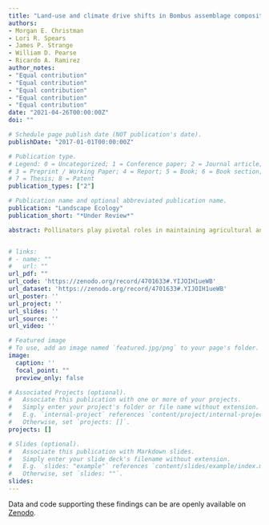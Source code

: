 ```yaml
---
title: "Land-use and climate drive shifts in Bombus assemblage composition"
authors:
- Morgan E. Christman
- Lori R. Spears
- James P. Strange
- William D. Pearse
- Ricardo A. Ramirez
author_notes:
- "Equal contribution"
- "Equal contribution"
- "Equal contribution"
- "Equal contribution"
- "Equal contribution"
date: "2021-04-26T00:00:00Z"
doi: ""

# Schedule page publish date (NOT publication's date).
publishDate: "2017-01-01T00:00:00Z"

# Publication type.
# Legend: 0 = Uncategorized; 1 = Conference paper; 2 = Journal article;
# 3 = Preprint / Working Paper; 4 = Report; 5 = Book; 6 = Book section;
# 7 = Thesis; 8 = Patent
publication_types: ["2"]

# Publication name and optional abbreviated publication name.
publication: "Landscape Ecology"
publication_short: "*Under Review*"

abstract: Pollinators play pivotal roles in maintaining agricultural and natural plant communities, yet some bee populations are declining. The conversion of agricultural and semi-natural lands for urban use has reduced bee abundance and diversity. Meanwhile, climate change has affected bee distributions and led to disruption of plant-pollinator synchrony, impacting ecosystem processes. However, how these factors co-occur to influence bee assemblages is poorly understood. We linked differences in bumble bee (*Bombus*) diversity to landscape composition and climate in agroecosystems in order to understand their co-occurring effects. We evaluated *Bombus* assemblages in relation to the proportion of agricultural, semi-natural, and urban landscapes and interannual variation in temperature, precipitation, and relative humidity in Utah agroecosystems from 2014 to 2018. *Bombus* species richness and diversity was highest in agricultural landscapes characterized by low temperatures and high relative humidity during the growing season, and lowest in urban areas with high temperatures and low relative humidity. Ongoing and future urbanization and climate change may therefore lead to reduced *Bombus* diversity in Utah. Although some historically uncommon species, such as *B. pensylvanicus*, may thrive under future land-use and climate scenarios, others (e.g., *B. sylvicola, B. californicus*, and *B. occidentalis*) are at increased risk of extirpation due to loss of suitable habitat. Continually monitoring *Bombus* populations will help document shifts in assemblages and potential consequential impacts to ecosystem services. These findings emphasize that management strategies moving forward should consider the effect of co-occurring factors as opposed to single factors in order to foster future resiliency of *Bombus* populations. 


# links:
# - name: ""
#   url: ""
url_pdf: ""
url_code: 'https://zenodo.org/record/4701633#.YIJOIH1ueWB'
url_dataset: 'https://zenodo.org/record/4701633#.YIJOIH1ueWB'
url_poster: ''
url_project: ''
url_slides: ''
url_source: ''
url_video: ''

# Featured image
# To use, add an image named `featured.jpg/png` to your page's folder. 
image:
  caption: ''
  focal_point: ""
  preview_only: false

# Associated Projects (optional).
#   Associate this publication with one or more of your projects.
#   Simply enter your project's folder or file name without extension.
#   E.g. `internal-project` references `content/project/internal-project/index.md`.
#   Otherwise, set `projects: []`.
projects: []

# Slides (optional).
#   Associate this publication with Markdown slides.
#   Simply enter your slide deck's filename without extension.
#   E.g. `slides: "example"` references `content/slides/example/index.md`.
#   Otherwise, set `slides: ""`.
slides:
---
```


Data and code supporting these findings can be are openly available on [Zenodo](https://zenodo.org/record/4701633#.YIJOIH1ueWB).
